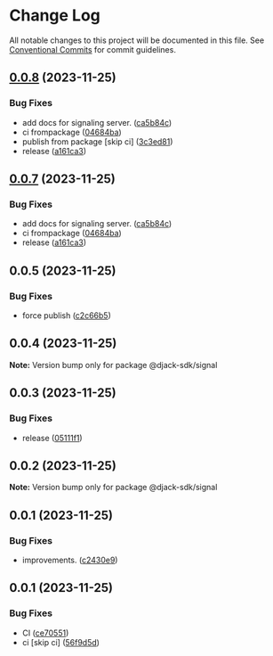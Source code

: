 # Change Log

All notable changes to this project will be documented in this file.
See [Conventional Commits](https://conventionalcommits.org) for commit guidelines.

## [0.0.8](https://github.com/elribonazo/djack/compare/@djack-sdk/signal@0.0.5...@djack-sdk/signal@0.0.8) (2023-11-25)


### Bug Fixes

* add docs for signaling server. ([ca5b84c](https://github.com/elribonazo/djack/commit/ca5b84c78f32b628ed054e67860255c94b9525bf))
* ci frompackage ([04684ba](https://github.com/elribonazo/djack/commit/04684ba84f9a9ed2492543b0269f24b1cc001ca3))
* publish from package [skip ci] ([3c3ed81](https://github.com/elribonazo/djack/commit/3c3ed818faab2917d33e1f8c3f885239bf8690aa))
* release ([a161ca3](https://github.com/elribonazo/djack/commit/a161ca3d04be0f91e513ee954dfc4f022150aa23))





## [0.0.7](https://github.com/elribonazo/djack/compare/@djack-sdk/signal@0.0.5...@djack-sdk/signal@0.0.7) (2023-11-25)


### Bug Fixes

* add docs for signaling server. ([ca5b84c](https://github.com/elribonazo/djack/commit/ca5b84c78f32b628ed054e67860255c94b9525bf))
* ci frompackage ([04684ba](https://github.com/elribonazo/djack/commit/04684ba84f9a9ed2492543b0269f24b1cc001ca3))
* release ([a161ca3](https://github.com/elribonazo/djack/commit/a161ca3d04be0f91e513ee954dfc4f022150aa23))





## 0.0.5 (2023-11-25)


### Bug Fixes

* force publish ([c2c66b5](https://github.com/elribonazo/djack/commit/c2c66b5b23b32d1bc9b1b3b00f905aed52f3c64a))





## 0.0.4 (2023-11-25)

**Note:** Version bump only for package @djack-sdk/signal





## 0.0.3 (2023-11-25)


### Bug Fixes

* release ([05111f1](https://github.com/elribonazo/djack/commit/05111f1ea4b8841430992f99c46d5e21e26cec39))





## 0.0.2 (2023-11-25)

**Note:** Version bump only for package @djack-sdk/signal





## 0.0.1 (2023-11-25)


### Bug Fixes

* improvements. ([c2430e9](https://github.com/elribonazo/djack/commit/c2430e9cf9f81cc2c2a802024436d8b1e869e1e1))





## 0.0.1 (2023-11-25)


### Bug Fixes

* CI ([ce70551](https://github.com/elribonazo/djack/commit/ce70551ba7e60d346fb5a9a5fedbc6ce769434fa))
* ci [skip ci] ([56f9d5d](https://github.com/elribonazo/djack/commit/56f9d5d54dcff4e7208e067cd16c8c96a01fd942))
